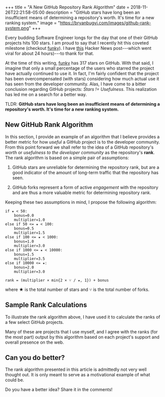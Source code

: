 +++
title = "A New GitHub Repository Rank Algorithm"
date = 2018-11-26T22:21:58-05:00
description = "GitHub stars have long been an insufficient means of determining a repository's worth. It's time for a new ranking system."
image = "https://bryanbugyi.com/images/github-rank-system.png"
+++

Every budding Software Engineer longs for the day that one of their GitHub projects hits 100 stars. I am proud to say that I recently hit this coveted milestone (checkout [funky]). I have [this][HN] Hacker News post---which went viral for about 24 hours)---to thank for that.

At the time of this writing, [funky] has 317 stars on GitHub. With that said, I imagine that only a small percentage of the users who starred the project have actually continued to use it. In fact, I'm fairly confident that the project has been overcompensated (with stars) considering how much actual use it has seen from the developer community. Alas, I have come to a bitter conclusion regarding GitHub projects: *Stars != Usefulness*. This realization has led me on a search for a better way.

TLDR: **GitHub stars have long been an insufficient means of determining a repository's worth. It's time for a new ranking system.**

## New GitHub Rank Algorithm

In this section, I provide an example of an algorithm that I believe provides a better metric for how *useful* a GitHub project is to the developer community. From this point forward we shall refer to the idea of a GitHub repository's *worth* or *usefulness to the developer community* as the repository's **rank**. The rank algorithm is based on a simple pair of assumptions:

1) GitHub stars are unreliable for determining the repository rank, but are a good indicator of the amount of long-term traffic that the repository has seen.

2) GitHub forks represent a form of active *engagement* with the repository and are thus a more valuable metric for determining repository rank.

Keeping these two assumptions in mind, I propose the following algorithm:

```
if ★ < 50:
    bonus=0.0
    multiplier=1.0
else if 50 <= ★ < 100:
    bonus=0.5
    multiplier=1.5
else if 100 <= ★ < 1000:
    bonus=1.0
    multiplier=3.0
else if 1000 <= ★ < 10000:
    bonus=1.5
    multiplier=3.5
else if 10000 <= ★:
    bonus=2.0
    multiplier=3.0

rank = (multiplier × min{2 × ⑂ / ★, 1}) + bonus
```

where ★ is the total number of stars and ⑂ is the total number of forks.

## Sample Rank Calculations

To illustrate the rank algorithm above, I have used it to calculate the ranks of a few select GitHub projects.

Many of these are projects that I use myself, and I agree with the ranks (for the most part) output by this algorithm based on each project's support and overall presence on the web.

<canvas id='myChart' width='400' height='400'></canvas>
<script src="js/github-rank-chart.js"></script>

## Can you do better?

The rank algorithm presented in this article is admittedly not very well thought out. It is only meant to serve as a motivational example of what could be.

Do you have a better idea? Share it in the comments!


[funky]: https://github.com/bbugyi200/funky
[HN]: https://news.ycombinator.com/item?id=18486191
